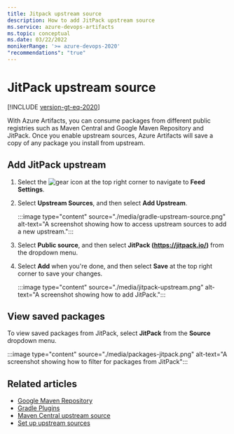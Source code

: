 ```yaml
---
title: Jitpack upstream source
description: How to add JitPack upstream source
ms.service: azure-devops-artifacts
ms.topic: conceptual
ms.date: 03/22/2022
monikerRange: '>= azure-devops-2020'
"recommendations": "true"
---
```


# JitPack upstream source

[!INCLUDE [version-gt-eq-2020](../../includes/version-gt-eq-2020.md)]

With Azure Artifacts, you can consume packages from different public registries such as Maven Central and Google Maven Repository and JitPack. Once you enable upstream sources, Azure Artifacts will save a copy of any package you install from upstream.

## Add JitPack upstream

1. Select the ![gear icon](../../media/icons/gear-icon.png) at the top right corner to navigate to **Feed Settings**.

1. Select **Upstream Sources**, and then select **Add Upstream**.

    :::image type="content" source="./media/gradle-upstream-source.png" alt-text="A screenshot showing how to access upstream sources to add a new upstream.":::

1. Select **Public source**, and then select **JitPack (https://jitpack.io/)** from the dropdown menu.

1. Select **Add** when you're done, and then select **Save** at the top right corner to save your changes.

    :::image type="content" source="./media/jitpack-upstream.png" alt-text="A screenshot showing how to add JitPack.":::

## View saved packages

To view saved packages from JitPack, select **JitPack** from the **Source** dropdown menu.

:::image type="content" source="./media/packages-jitpack.png" alt-text="A screenshot showing how to filter for packages from JitPack":::

## Related articles

- [Google Maven Repository](./google-maven.md)
- [Gradle Plugins](./gradle-plugins.md)
- [Maven Central upstream source](./upstream-sources.md)
- [Set up upstream sources](../how-to/set-up-upstream-sources.md)